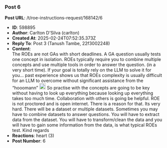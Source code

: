 ### Post 6
**Post URL**: /t/roe-instructions-request/168142/6
- **ID**: 598895
- **Author**: Carlton D'Silva (carlton)
- **Created At**: 2025-02-24T07:52:35.373Z
- **Reply To**: Post 3 (Tanush Tambe, 22f3002248)
- **Content**:  
  The ROEs are not GAs with short deadlines. A GA question usually tests one concept in isolation. ROEs typically require you to combine multiple concepts and use multiple tools in order to answer the question. (in a very short time).
If your goal is totally rely on the LLM to solve it for you… past experience shows us that ROEs complexity is usually difficult for an LLM to overcome without significant assistance from the “hooomann” <img src="https://emoji.discourse-cdn.com/google/nerd_face.png?v=12" title=":nerd_face:" class="emoji" alt=":nerd_face:" loading="lazy" width="20" height="20">
So practise with the concepts are going to be key without having to look up everything because looking up everything takes too much time. Collaboration with others is going be helpful. ROE is not proctored and is open internet. There is a reason for that. Its very hard.
There will be a dataset or multiple datasets. Sometimes you may have to combine datasets to answer questions. You will have to extract data from the dataset. You will have to transform/clean the data and you will have to gain some information from the data, is what typical ROEs test.
Kind regards
- **Reactions**: heart (3)
- **Post Number**: 6

